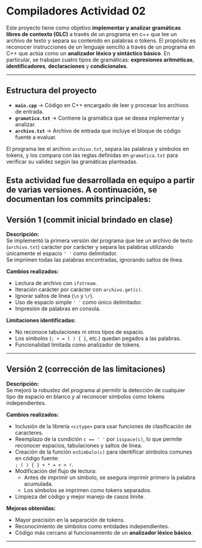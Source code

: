 # Compiladores Actividad 02 

Este proyecto tiene como objetivo **implementar y analizar gramáticas libres de contexto (GLC)** a través de un programa en c++ que lee un archivo de texto y separa su contenido en palabras o tokens. El propósito es reconocer instrucciones de un lenguaje sencillo a través de un programa en C++ que actúa como un **analizador léxico y sintáctico básico**.   En particular, se trabajan cuatro tipos de gramáticas: **expresiones aritméticas**, **identificadores**, **declaraciones** y **condicionales**. 

---
## Estructura del proyecto

- **`main.cpp`** → Código en C++ encargado de leer y procesar los archivos de entrada.  
- **`gramatica.txt`** → Contiene la gramática que se desea implementar y analizar.  
- **`archivo.txt`** → Archivo de entrada que incluye el bloque de código fuente a evaluar.  

El programa lee el archivo `archivo.txt`, separa las palabras y símbolos en tokens, y los compara con las reglas definidas en `gramatica.txt` para verificar su validez según las gramáticas planteadas.

Esta actividad fue desarrollada en equipo a partir de varias versiones. A continuación, se documentan los commits principales:
---

## Versión 1 (commit inicial brindado en clase)
**Descripción:**  
Se implementó la primera versión del programa que lee un archivo de texto (`archivo.txt`) carácter por carácter y separa las palabras utilizando únicamente el espacio `' '` como delimitador.  
Se imprimen todas las palabras encontradas, ignorando saltos de línea.

**Cambios realizados:**
- Lectura de archivo con `ifstream`.
- Iteración carácter por carácter con `archivo.get(c)`.
- Ignorar saltos de línea (`\n` y `\r`).
- Uso de espacio simple `' '` como único delimitador.
- Impresión de palabras en consola.

**Limitaciones identificadas:**
- No reconoce tabulaciones ni otros tipos de espacio.
- Los símbolos (`; + = ( ) { }`, etc.) quedan pegados a las palabras.
- Funcionalidad limitada como analizador de tokens.

---

## Versión 2 (corrección de las limitaciones)
**Descripción:**  
Se mejoró la robustez del programa al permitir la detección de cualquier tipo de espacio en blanco y al reconocer símbolos como tokens independientes.

**Cambios realizados:**
- Inclusión de la librería `<cctype>` para usar funciones de clasificación de caracteres.
- Reemplazo de la condición `c == ' '` por `isspace(c)`, lo que permite reconocer espacios, tabulaciones y saltos de línea.
- Creación de la función `esSimbolo(c)` para identificar símbolos comunes en código fuente:  
  `; ( ) { } + * = < > !`.
- Modificación del flujo de lectura:
  - Antes de imprimir un símbolo, se asegura imprimir primero la palabra acumulada.
  - Los símbolos se imprimen como tokens separados.
- Limpieza del código y mejor manejo de casos límite.

**Mejoras obtenidas:**
- Mayor precisión en la separación de tokens.
- Reconocimiento de símbolos como entidades independientes.
- Código más cercano al funcionamiento de un **analizador léxico básico**.

---




